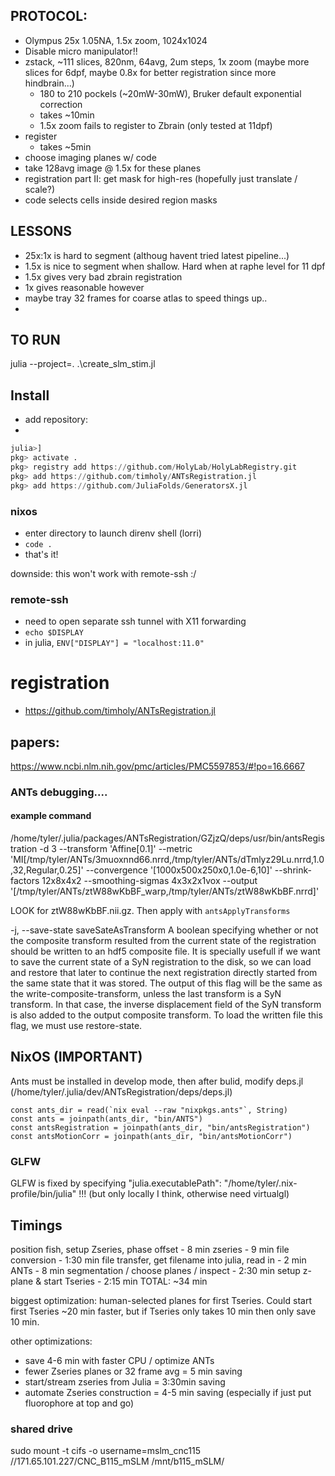 
## PROTOCOL:
- Olympus 25x 1.05NA, 1.5x zoom, 1024x1024
- Disable micro manipulator!!
- zstack, ~111 slices, 820nm, 64avg, 2um steps, 1x zoom (maybe more slices for 6dpf, maybe 0.8x for better registration since more hindbrain...)
    - 180 to 210 pockels (~20mW-30mW), Bruker default exponential correction
    - takes ~10min
    - 1.5x zoom fails to register to Zbrain (only tested at 11dpf)
- register 
  - takes ~5min
- choose imaging planes w/ code
- take 128avg image @ 1.5x for these planes
- registration part II: get mask for high-res (hopefully just translate / scale?)
- code selects cells inside desired region masks

## LESSONS
- 25x:1x is hard to segment (althoug havent tried latest pipeline...)
- 1.5x is nice to segment when shallow. Hard when at raphe level for 11 dpf
- 1.5x gives very bad zbrain registration
- 1x gives reasonable however
- maybe tray 32 frames for coarse atlas to speed things up..
- 
## TO RUN
julia --project=. .\create_slm_stim.jl

## Install
- add repository:
- 
```julia
julia>]
pkg> activate .
pkg> registry add https://github.com/HolyLab/HolyLabRegistry.git
pkg> add https://github.com/timholy/ANTsRegistration.jl
pkg> add https://github.com/JuliaFolds/GeneratorsX.jl
```


### nixos
- enter directory to launch direnv shell (lorri)
- `code .`
- that's it!

downside: this won't work with remote-ssh :/

### remote-ssh
- need to open separate ssh tunnel with X11 forwarding
- `echo $DISPLAY`
- in julia, `ENV["DISPLAY"] = "localhost:11.0"`


# registration
- https://github.com/timholy/ANTsRegistration.jl


## papers:
https://www.ncbi.nlm.nih.gov/pmc/articles/PMC5597853/#!po=16.6667



### ANTs debugging....
#### example command
/home/tyler/.julia/packages/ANTsRegistration/GZjzQ/deps/usr/bin/antsRegistration -d 3 --transform 'Affine[0.1]' --metric 'MI[/tmp/tyler/ANTs/3muoxnnd66.nrrd,/tmp/tyler/ANTs/dTmlyz29Lu.nrrd,1.0,32,Regular,0.25]' --convergence '[1000x500x250x0,1.0e-6,10]' --shrink-factors 12x8x4x2 --smoothing-sigmas 4x3x2x1vox --output '[/tmp/tyler/ANTs/ztW88wKbBF_warp,/tmp/tyler/ANTs/ztW88wKbBF.nrrd]'

LOOK for ztW88wKbBF.nii.gz. Then apply with `antsApplyTransforms`

-j, --save-state saveSateAsTransform
          A boolean specifying whether or not the composite transform resulted from the 
          current state of the registration should be written to an hdf5 composite file. 
          It is specially usefull if we want to save the current state of a SyN 
          registration to the disk, so we can load and restore that later to continue the 
          next registration directly started from the same state that it was stored. The 
          output of this flag will be the same as the write-composite-transform, unless 
          the last transform is a SyN transform. In that case, the inverse displacement 
          field of the SyN transform is also added to the output composite transform. To 
          load the written file this flag, we must use restore-state.


## NixOS (IMPORTANT)

Ants must be installed in develop mode, then after bulid, modify deps.jl (/home/tyler/.julia/dev/ANTsRegistration/deps/deps.jl) 
```
const ants_dir = read(`nix eval --raw "nixpkgs.ants"`, String)
const ants = joinpath(ants_dir, "bin/ANTS")
const antsRegistration = joinpath(ants_dir, "bin/antsRegistration")
const antsMotionCorr = joinpath(ants_dir, "bin/antsMotionCorr")
```

### GLFW
GLFW is fixed by specifying "julia.executablePath": "/home/tyler/.nix-profile/bin/julia" !!! (but only locally I think, otherwise need virtualgl)

## Timings
position fish, setup Zseries, phase offset - 8 min
zseries - 9 min
file conversion - 1:30 min
file transfer, get filename into julia, read in - 2 min
ANTs - 8 min
segmentation / choose planes / inspect - 2:30 min
setup z-plane & start Tseries - 2:15 min
TOTAL: ~34 min

biggest optimization: human-selected planes for first Tseries.
Could start first Tseries ~20 min faster, but if Tseries only
takes 10 min then only save 10 min.

other optimizations:
- save 4-6 min with faster CPU / optimize ANTs
- fewer Zseries planes or 32 frame avg = 5 min saving
- start/stream zseries from Julia = 3:30min saving
- automate Zseries construction = 4-5 min saving
  (especially if just put fluorophore at top and go)


### shared drive
sudo mount -t cifs -o username=mslm_cnc115 //171.65.101.227/CNC_B115_mSLM /mnt/b115_mSLM/